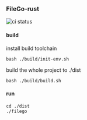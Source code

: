 ### FileGo-rust

![ci status](https://github.com/hjylxmhzq/webby.os/actions/workflows/build.yml/badge.svg)

#### build

install build toolchain

```shell
bash ./build/init-env.sh
```

build the whole project to ./dist

```shell
bash ./build/build.sh
```


#### run

```shell
cd ./dist
./filego
```
